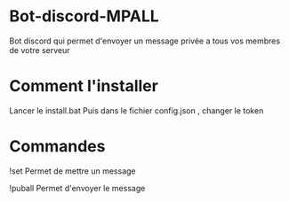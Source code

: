 # Bot-discord-MPALL
Bot discord qui permet d'envoyer un message privée a tous vos membres de votre serveur 


# Comment l'installer 

Lancer le install.bat
Puis dans le fichier config.json , changer le token 

# Commandes 

!set Permet de mettre un message 

!puball Permet d'envoyer le message 
